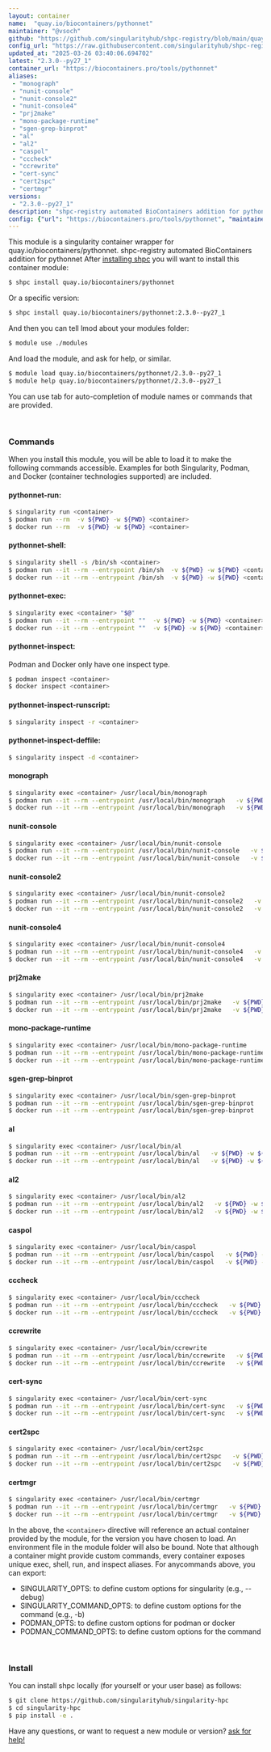 ```yaml
---
layout: container
name:  "quay.io/biocontainers/pythonnet"
maintainer: "@vsoch"
github: "https://github.com/singularityhub/shpc-registry/blob/main/quay.io/biocontainers/pythonnet/container.yaml"
config_url: "https://raw.githubusercontent.com/singularityhub/shpc-registry/main/quay.io/biocontainers/pythonnet/container.yaml"
updated_at: "2025-03-26 03:40:06.694702"
latest: "2.3.0--py27_1"
container_url: "https://biocontainers.pro/tools/pythonnet"
aliases:
 - "monograph"
 - "nunit-console"
 - "nunit-console2"
 - "nunit-console4"
 - "prj2make"
 - "mono-package-runtime"
 - "sgen-grep-binprot"
 - "al"
 - "al2"
 - "caspol"
 - "cccheck"
 - "ccrewrite"
 - "cert-sync"
 - "cert2spc"
 - "certmgr"
versions:
 - "2.3.0--py27_1"
description: "shpc-registry automated BioContainers addition for pythonnet"
config: {"url": "https://biocontainers.pro/tools/pythonnet", "maintainer": "@vsoch", "description": "shpc-registry automated BioContainers addition for pythonnet", "latest": {"2.3.0--py27_1": "sha256:a78cc19138c9a35d753f8a2627a217faa57aa6f05ebae1f0168bf602b3c4b03e"}, "tags": {"2.3.0--py27_1": "sha256:a78cc19138c9a35d753f8a2627a217faa57aa6f05ebae1f0168bf602b3c4b03e"}, "docker": "quay.io/biocontainers/pythonnet", "aliases": {"monograph": "/usr/local/bin/monograph", "nunit-console": "/usr/local/bin/nunit-console", "nunit-console2": "/usr/local/bin/nunit-console2", "nunit-console4": "/usr/local/bin/nunit-console4", "prj2make": "/usr/local/bin/prj2make", "mono-package-runtime": "/usr/local/bin/mono-package-runtime", "sgen-grep-binprot": "/usr/local/bin/sgen-grep-binprot", "al": "/usr/local/bin/al", "al2": "/usr/local/bin/al2", "caspol": "/usr/local/bin/caspol", "cccheck": "/usr/local/bin/cccheck", "ccrewrite": "/usr/local/bin/ccrewrite", "cert-sync": "/usr/local/bin/cert-sync", "cert2spc": "/usr/local/bin/cert2spc", "certmgr": "/usr/local/bin/certmgr"}}
---
```


This module is a singularity container wrapper for quay.io/biocontainers/pythonnet.
shpc-registry automated BioContainers addition for pythonnet
After [installing shpc](#install) you will want to install this container module:


```bash
$ shpc install quay.io/biocontainers/pythonnet
```

Or a specific version:

```bash
$ shpc install quay.io/biocontainers/pythonnet:2.3.0--py27_1
```

And then you can tell lmod about your modules folder:

```bash
$ module use ./modules
```

And load the module, and ask for help, or similar.

```bash
$ module load quay.io/biocontainers/pythonnet/2.3.0--py27_1
$ module help quay.io/biocontainers/pythonnet/2.3.0--py27_1
```

You can use tab for auto-completion of module names or commands that are provided.

<br>

### Commands

When you install this module, you will be able to load it to make the following commands accessible.
Examples for both Singularity, Podman, and Docker (container technologies supported) are included.

#### pythonnet-run:

```bash
$ singularity run <container>
$ podman run --rm  -v ${PWD} -w ${PWD} <container>
$ docker run --rm  -v ${PWD} -w ${PWD} <container>
```

#### pythonnet-shell:

```bash
$ singularity shell -s /bin/sh <container>
$ podman run --it --rm --entrypoint /bin/sh  -v ${PWD} -w ${PWD} <container>
$ docker run --it --rm --entrypoint /bin/sh  -v ${PWD} -w ${PWD} <container>
```

#### pythonnet-exec:

```bash
$ singularity exec <container> "$@"
$ podman run --it --rm --entrypoint ""  -v ${PWD} -w ${PWD} <container> "$@"
$ docker run --it --rm --entrypoint ""  -v ${PWD} -w ${PWD} <container> "$@"
```

#### pythonnet-inspect:

Podman and Docker only have one inspect type.

```bash
$ podman inspect <container>
$ docker inspect <container>
```

#### pythonnet-inspect-runscript:

```bash
$ singularity inspect -r <container>
```

#### pythonnet-inspect-deffile:

```bash
$ singularity inspect -d <container>
```


#### monograph

```bash
$ singularity exec <container> /usr/local/bin/monograph
$ podman run --it --rm --entrypoint /usr/local/bin/monograph   -v ${PWD} -w ${PWD} <container> -c " $@"
$ docker run --it --rm --entrypoint /usr/local/bin/monograph   -v ${PWD} -w ${PWD} <container> -c " $@"
```


#### nunit-console

```bash
$ singularity exec <container> /usr/local/bin/nunit-console
$ podman run --it --rm --entrypoint /usr/local/bin/nunit-console   -v ${PWD} -w ${PWD} <container> -c " $@"
$ docker run --it --rm --entrypoint /usr/local/bin/nunit-console   -v ${PWD} -w ${PWD} <container> -c " $@"
```


#### nunit-console2

```bash
$ singularity exec <container> /usr/local/bin/nunit-console2
$ podman run --it --rm --entrypoint /usr/local/bin/nunit-console2   -v ${PWD} -w ${PWD} <container> -c " $@"
$ docker run --it --rm --entrypoint /usr/local/bin/nunit-console2   -v ${PWD} -w ${PWD} <container> -c " $@"
```


#### nunit-console4

```bash
$ singularity exec <container> /usr/local/bin/nunit-console4
$ podman run --it --rm --entrypoint /usr/local/bin/nunit-console4   -v ${PWD} -w ${PWD} <container> -c " $@"
$ docker run --it --rm --entrypoint /usr/local/bin/nunit-console4   -v ${PWD} -w ${PWD} <container> -c " $@"
```


#### prj2make

```bash
$ singularity exec <container> /usr/local/bin/prj2make
$ podman run --it --rm --entrypoint /usr/local/bin/prj2make   -v ${PWD} -w ${PWD} <container> -c " $@"
$ docker run --it --rm --entrypoint /usr/local/bin/prj2make   -v ${PWD} -w ${PWD} <container> -c " $@"
```


#### mono-package-runtime

```bash
$ singularity exec <container> /usr/local/bin/mono-package-runtime
$ podman run --it --rm --entrypoint /usr/local/bin/mono-package-runtime   -v ${PWD} -w ${PWD} <container> -c " $@"
$ docker run --it --rm --entrypoint /usr/local/bin/mono-package-runtime   -v ${PWD} -w ${PWD} <container> -c " $@"
```


#### sgen-grep-binprot

```bash
$ singularity exec <container> /usr/local/bin/sgen-grep-binprot
$ podman run --it --rm --entrypoint /usr/local/bin/sgen-grep-binprot   -v ${PWD} -w ${PWD} <container> -c " $@"
$ docker run --it --rm --entrypoint /usr/local/bin/sgen-grep-binprot   -v ${PWD} -w ${PWD} <container> -c " $@"
```


#### al

```bash
$ singularity exec <container> /usr/local/bin/al
$ podman run --it --rm --entrypoint /usr/local/bin/al   -v ${PWD} -w ${PWD} <container> -c " $@"
$ docker run --it --rm --entrypoint /usr/local/bin/al   -v ${PWD} -w ${PWD} <container> -c " $@"
```


#### al2

```bash
$ singularity exec <container> /usr/local/bin/al2
$ podman run --it --rm --entrypoint /usr/local/bin/al2   -v ${PWD} -w ${PWD} <container> -c " $@"
$ docker run --it --rm --entrypoint /usr/local/bin/al2   -v ${PWD} -w ${PWD} <container> -c " $@"
```


#### caspol

```bash
$ singularity exec <container> /usr/local/bin/caspol
$ podman run --it --rm --entrypoint /usr/local/bin/caspol   -v ${PWD} -w ${PWD} <container> -c " $@"
$ docker run --it --rm --entrypoint /usr/local/bin/caspol   -v ${PWD} -w ${PWD} <container> -c " $@"
```


#### cccheck

```bash
$ singularity exec <container> /usr/local/bin/cccheck
$ podman run --it --rm --entrypoint /usr/local/bin/cccheck   -v ${PWD} -w ${PWD} <container> -c " $@"
$ docker run --it --rm --entrypoint /usr/local/bin/cccheck   -v ${PWD} -w ${PWD} <container> -c " $@"
```


#### ccrewrite

```bash
$ singularity exec <container> /usr/local/bin/ccrewrite
$ podman run --it --rm --entrypoint /usr/local/bin/ccrewrite   -v ${PWD} -w ${PWD} <container> -c " $@"
$ docker run --it --rm --entrypoint /usr/local/bin/ccrewrite   -v ${PWD} -w ${PWD} <container> -c " $@"
```


#### cert-sync

```bash
$ singularity exec <container> /usr/local/bin/cert-sync
$ podman run --it --rm --entrypoint /usr/local/bin/cert-sync   -v ${PWD} -w ${PWD} <container> -c " $@"
$ docker run --it --rm --entrypoint /usr/local/bin/cert-sync   -v ${PWD} -w ${PWD} <container> -c " $@"
```


#### cert2spc

```bash
$ singularity exec <container> /usr/local/bin/cert2spc
$ podman run --it --rm --entrypoint /usr/local/bin/cert2spc   -v ${PWD} -w ${PWD} <container> -c " $@"
$ docker run --it --rm --entrypoint /usr/local/bin/cert2spc   -v ${PWD} -w ${PWD} <container> -c " $@"
```


#### certmgr

```bash
$ singularity exec <container> /usr/local/bin/certmgr
$ podman run --it --rm --entrypoint /usr/local/bin/certmgr   -v ${PWD} -w ${PWD} <container> -c " $@"
$ docker run --it --rm --entrypoint /usr/local/bin/certmgr   -v ${PWD} -w ${PWD} <container> -c " $@"
```



In the above, the `<container>` directive will reference an actual container provided
by the module, for the version you have chosen to load. An environment file in the
module folder will also be bound. Note that although a container
might provide custom commands, every container exposes unique exec, shell, run, and
inspect aliases. For anycommands above, you can export:

 - SINGULARITY_OPTS: to define custom options for singularity (e.g., --debug)
 - SINGULARITY_COMMAND_OPTS: to define custom options for the command (e.g., -b)
 - PODMAN_OPTS: to define custom options for podman or docker
 - PODMAN_COMMAND_OPTS: to define custom options for the command

<br>

### Install

You can install shpc locally (for yourself or your user base) as follows:

```bash
$ git clone https://github.com/singularityhub/singularity-hpc
$ cd singularity-hpc
$ pip install -e .
```

Have any questions, or want to request a new module or version? [ask for help!](https://github.com/singularityhub/singularity-hpc/issues)